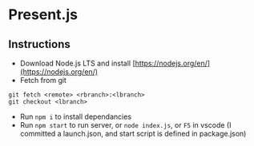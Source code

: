 # Present.js

## Instructions
- Download Node.js LTS and install [https://nodejs.org/en/](https://nodejs.org/en/)
- Fetch from git  

```
git fetch <remote> <rbranch>:<lbranch>  
git checkout <lbranch>
```  

- Run `npm i` to install dependancies
- Run `npm start` to run server, or `node index.js`, or `F5` in vscode (I committed a launch.json, and start script is defined in package.json)